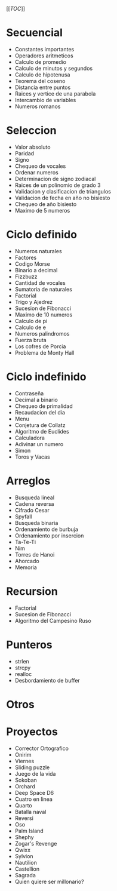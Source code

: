 [[_TOC_]]

# Secuencial

* Constantes importantes
* Operadores aritmeticos
* Calculo de promedio
* Calculo de minutos y segundos
* Calculo de hipotenusa
* Teorema del coseno
* Distancia entre puntos
* Raices y vertice de una parabola
* Intercambio de variables
* Numeros romanos

# Seleccion

* Valor absoluto
* Paridad
* Signo
* Chequeo de vocales
* Ordenar numeros
* Determinacion de signo zodiacal
* Raices de un polinomio de grado 3
* Validacion y clasificacion de triangulos
* Validacion de fecha en año no bisiesto
* Chequeo de año bisiesto
* Maximo de 5 numeros

# Ciclo definido

* Numeros naturales
* Factores
* Codigo Morse
* Binario a decimal
* Fizzbuzz
* Cantidad de vocales
* Sumatoria de naturales
* Factorial
* Trigo y Ajedrez
* Sucesion de Fibonacci
* Maximo de 10 numeros
* Calculo de pi
* Calculo de e
* Numeros palindromos
* Fuerza bruta
* Los cofres de Porcia
* Problema de Monty Hall

# Ciclo indefinido

* Contraseña
* Decimal a binario
* Chequeo de primalidad
* Recaudacion del dia
* Menu
* Conjetura de Collatz
* Algoritmo de Euclides
* Calculadora
* Adivinar un numero
* Simon
* Toros y Vacas

# Arreglos

* Busqueda lineal
* Cadena reversa
* Cifrado Cesar
* Spyfall
* Busqueda binaria
* Ordenamiento de burbuja
* Ordenamiento por insercion
* Ta-Te-Ti
* Nim
* Torres de Hanoi
* Ahorcado
* Memoria

# Recursion

* Factorial
* Sucesion de Fibonacci
* Algoritmo del Campesino Ruso

# Punteros

* strlen
* strcpy
* realloc
* Desbordamiento de buffer

# Otros

# Proyectos

* Corrector Ortografico
* Onirim
* Viernes
* Sliding puzzle
* Juego de la vida
* Sokoban
* Orchard
* Deep Space D6
* Cuatro en linea
* Quarto
* Batalla naval
* Reversi
* Oso
* Palm Island
* Shephy
* Zogar's Revenge
* Qwixx
* Sylvion
* Nautilion
* Castellion
* Sagrada
* Quien quiere ser millonario?

